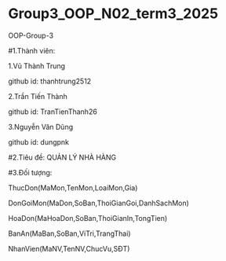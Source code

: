 # Group3_OOP_N02_term3_2025
OOP-Group-3

#1.Thành viên:

1.Vũ Thành Trung

github id: thanhtrung2512

2.Trần Tiến Thành

github id: TranTienThanh26

3.Nguyễn Văn Dũng

github id: dungpnk

#2.Tiêu đề:
QUẢN LÝ NHÀ HÀNG

#3.Đối tượng:

ThucDon(MaMon,TenMon,LoaiMon,Gia)

DonGoiMon(MaDon,SoBan,ThoiGianGoi,DanhSachMon)

HoaDon(MaHoaDon,SoBan,ThoiGianIn,TongTien)

BanAn(MaBan,SoBan,ViTri,TrangThai)

NhanVien(MaNV,TenNV,ChucVu,SĐT)

